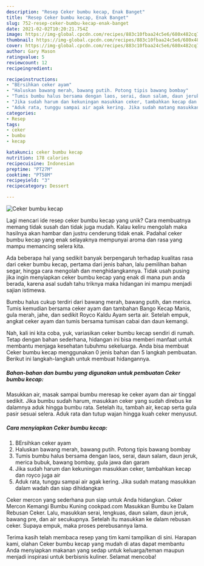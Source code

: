 ```yaml
---
description: "Resep Ceker bumbu kecap, Enak Banget"
title: "Resep Ceker bumbu kecap, Enak Banget"
slug: 752-resep-ceker-bumbu-kecap-enak-banget
date: 2021-02-02T10:20:21.754Z
image: https://img-global.cpcdn.com/recipes/883c10fbaa24c5e6/680x482cq70/ceker-bumbu-kecap-foto-resep-utama.jpg
thumbnail: https://img-global.cpcdn.com/recipes/883c10fbaa24c5e6/680x482cq70/ceker-bumbu-kecap-foto-resep-utama.jpg
cover: https://img-global.cpcdn.com/recipes/883c10fbaa24c5e6/680x482cq70/ceker-bumbu-kecap-foto-resep-utama.jpg
author: Gary Mason
ratingvalue: 5
reviewcount: 12
recipeingredient:

recipeinstructions:
- "BErsihkan ceker ayam"
- "Haluskan bawang merah, bawang putih. Potong tipis bawang bombay"
- "Tumis bumbu halus bersama dengan laos, serai, daun salam, daun jeruk, merica bubuk, bawang bombay, gula jawa dan garam"
- "Jika sudah harum dan kekuningan masukkan ceker, tambahkan kecap dan royco juga air"
- "Aduk rata, tunggu sampai air agak kering. Jika sudah matang masukkan dalam wadah dan siap dihidangkan"
categories:
- Resep
tags:
- ceker
- bumbu
- kecap

katakunci: ceker bumbu kecap 
nutrition: 178 calories
recipecuisine: Indonesian
preptime: "PT27M"
cooktime: "PT58M"
recipeyield: "3"
recipecategory: Dessert

---
```



![Ceker bumbu kecap](https://img-global.cpcdn.com/recipes/883c10fbaa24c5e6/680x482cq70/ceker-bumbu-kecap-foto-resep-utama.jpg)

Lagi mencari ide resep ceker bumbu kecap yang unik? Cara membuatnya memang tidak susah dan tidak juga mudah. Kalau keliru mengolah maka hasilnya akan hambar dan justru cenderung tidak enak. Padahal ceker bumbu kecap yang enak selayaknya mempunyai aroma dan rasa yang mampu memancing selera kita.

Ada beberapa hal yang sedikit banyak berpengaruh terhadap kualitas rasa dari ceker bumbu kecap, pertama dari jenis bahan, lalu pemilihan bahan segar, hingga cara mengolah dan menghidangkannya. Tidak usah pusing jika ingin menyiapkan ceker bumbu kecap yang enak di mana pun anda berada, karena asal sudah tahu triknya maka hidangan ini mampu menjadi sajian istimewa.

Bumbu halus cukup terdiri dari bawang merah, bawang putih, dan merica. Tumis kemudian bersama ceker ayam dan tambahan Bango Kecap Manis, gula merah, jahe, dan sedikit Royco Kaldu Ayam serta air. Setelah empuk, angkat ceker ayam dan tumis bersama tumisan cabai dan daun kemangi.


Nah, kali ini kita coba, yuk, variasikan ceker bumbu kecap sendiri di rumah. Tetap dengan bahan sederhana, hidangan ini bisa memberi manfaat untuk membantu menjaga kesehatan tubuhmu sekeluarga. Anda bisa membuat Ceker bumbu kecap menggunakan 0 jenis bahan dan 5 langkah pembuatan. Berikut ini langkah-langkah untuk membuat hidangannya.

<!--inarticleads1-->

##### Bahan-bahan dan bumbu yang digunakan untuk pembuatan Ceker bumbu kecap:



Masukkan air, masak sampai bumbu meresap ke ceker ayam dan air tinggal sedikit. Jika bumbu sudah harum, masukkan ceker yang sudah direbus ke dalamnya aduk hingga bumbu rata. Setelah itu, tambah air, kecap serta gula pasir sesuai selera. Aduk rata dan tutup wajan hingga kuah ceker menyusut. 

<!--inarticleads2-->

##### Cara menyiapkan Ceker bumbu kecap:

1. BErsihkan ceker ayam
1. Haluskan bawang merah, bawang putih. Potong tipis bawang bombay
1. Tumis bumbu halus bersama dengan laos, serai, daun salam, daun jeruk, merica bubuk, bawang bombay, gula jawa dan garam
1. Jika sudah harum dan kekuningan masukkan ceker, tambahkan kecap dan royco juga air
1. Aduk rata, tunggu sampai air agak kering. Jika sudah matang masukkan dalam wadah dan siap dihidangkan


Ceker mercon yang sederhana pun siap untuk Anda hidangkan. Ceker Mercon Kemangi Bumbu Kuning cookpad.com Masukkan Bumbu ke Dalam Rebusan Ceker. Lalu, masukkan serai, lengkuas, daun salam, daun jeruk, bawang pre, dan air secukupnya. Setelah itu masukkan ke dalam rebusan ceker. Supaya empuk, maka proses perebusannya lama. 

Terima kasih telah membaca resep yang tim kami tampilkan di sini. Harapan kami, olahan Ceker bumbu kecap yang mudah di atas dapat membantu Anda menyiapkan makanan yang sedap untuk keluarga/teman maupun menjadi inspirasi untuk berbisnis kuliner. Selamat mencoba!
